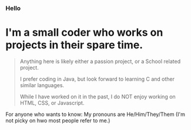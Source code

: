 ### Hello

# I'm a small coder who works on projects in their spare time.

> Anything here is likely either a passion project, or a School related project.
> 
> I prefer coding in Java, but look forward to learning C and other similar languages.
> 
> While I have worked on it in the past, I do NOT enjoy working on HTML, CSS, or Javascript. 

For anyone who wants to know: My pronouns are He/Him/They/Them (I'm not picky on hwo most people refer to me.)
<!--
**bloxythefox/bloxythefox** is a ✨ _special_ ✨ repository because its `README.md` (this file) appears on your GitHub profile.

Here are some ideas to get you started:

- 🔭 I’m currently working on ...
- 🌱 I’m currently learning ...
- 👯 I’m looking to collaborate on ...
- 🤔 I’m looking for help with ...
- 💬 Ask me about ...
- 📫 How to reach me: ...
- 😄 Pronouns: ...
- ⚡ Fun fact: ...
-->
